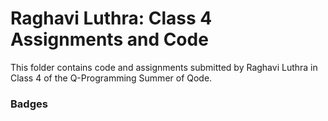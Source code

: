 # Raghavi Luthra: Class 4 Assignments and Code
This folder contains code and assignments submitted by Raghavi Luthra in Class 4 of the Q-Programming Summer of Qode.
### Badges